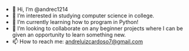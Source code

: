 - 👋 Hi, I’m @andrec1214
- 👀 I’m interested in studying computer science in college.
- 🌱 I’m currently learning how to program in Python!
- 💞️ I’m looking to collaborate on any beginner projects where I can be given an opportunity to learn something new.
- 📫 How to reach me: andreluizcardoso7@gmail.com

<!---
andrec1214/andrec1214 is a ✨ special ✨ repository because its `README.md` (this file) appears on your GitHub profile.
You can click the Preview link to take a look at your changes.
--->

